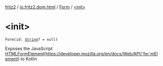 [fritz2](../../index.md) / [io.fritz2.dom.html](../index.md) / [Form](index.md) / [&lt;init&gt;](./-init-.md)

# &lt;init&gt;

`Form(id: `[`String`](https://kotlinlang.org/api/latest/jvm/stdlib/kotlin/-string/index.html)`? = null)`

Exposes the JavaScript [HTMLFormElement](https://kotlinlang.org/api/latest/jvm/stdlib/org.w3c.dom/-h-t-m-l-form-element/index.html)(https://developer.mozilla.org/en/docs/Web/API/`for`mElement) to Kotlin

